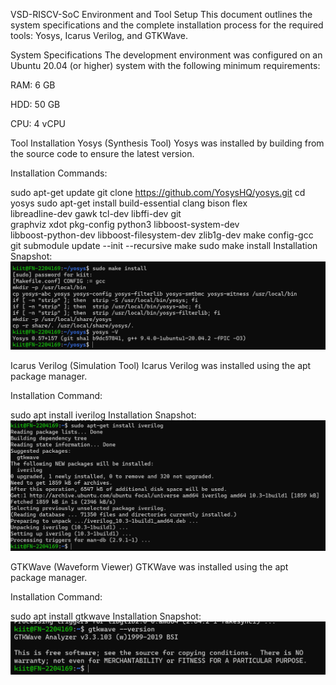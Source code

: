 VSD-RISCV-SoC Environment and Tool Setup
This document outlines the system specifications and the complete installation process for the required tools: Yosys, Icarus Verilog, and GTKWave.

System Specifications
The development environment was configured on an Ubuntu 20.04 (or higher) system with the following minimum requirements:

RAM: 6 GB

HDD: 50 GB

CPU: 4 vCPU

Tool Installation
Yosys (Synthesis Tool)
Yosys was installed by building from the source code to ensure the latest version.

Installation Commands:

sudo apt-get update
git clone https://github.com/YosysHQ/yosys.git
cd yosys
sudo apt-get install build-essential clang bison flex \
libreadline-dev gawk tcl-dev libffi-dev git \
graphviz xdot pkg-config python3 libboost-system-dev \
libboost-python-dev libboost-filesystem-dev zlib1g-dev
make config-gcc
git submodule update --init --recursive
make
sudo make install
Installation Snapshot:
![YOSYS Snapshot](snapshots/YOSYS.png)

Icarus Verilog (Simulation Tool)
Icarus Verilog was installed using the apt package manager.

Installation Command:

sudo apt install iverilog
Installation Snapshot:
![IVERILOG Snapshot](snapshots/IVERILOG.png)

GTKWave (Waveform Viewer)
GTKWave was installed using the apt package manager.

Installation Command:

sudo apt install gtkwave
Installation Snapshot:
![GTKWAVE Snapshot](snapshots/GTKWAVE.png)
